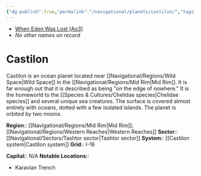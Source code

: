 ```yaml
---
{"dg-publish":true,"permalink":"/navigational/planets/castilon/","tags":["map","midrim","planet","trashtor","unfinished"],"noteIcon":"saber1"}
---
```


- [When Eden Was Lost (Ao3)](https://archiveofourown.org/works/19334440/chapters/45992584)
- *No other names on record*
# Castilon

Castilon is an ocean planet located near [[Navigational/Regions/Wild Space\|Wild Space]] in the [[Navigational/Regions/Mid Rim\|Mid Rim]]. It is far enough out that it is described as being "on the edge of nowhere." It is the homeworld to the [[Species & Cultures/Chelidae species\|Chelidae species]] and several unique sea creatures. The surface is covered almost entirely with oceans, dotted with a few isolated islands. The planet is orbited by two moons.

**Region**::  [[Navigational/Regions/Mid Rim\|Mid Rim]]; [[Navigational/Regions/Western Reaches\|Western Reaches]]
**Sector**::  [[Navigational/Sectors/Tashtor sector\|Tashtor sector]]
**System**::  [[Castilon system\|Castilon system]]
**Grid**::  I-16

**Capital**::  N/A
**Notable Locations**::
- Karavian Trench